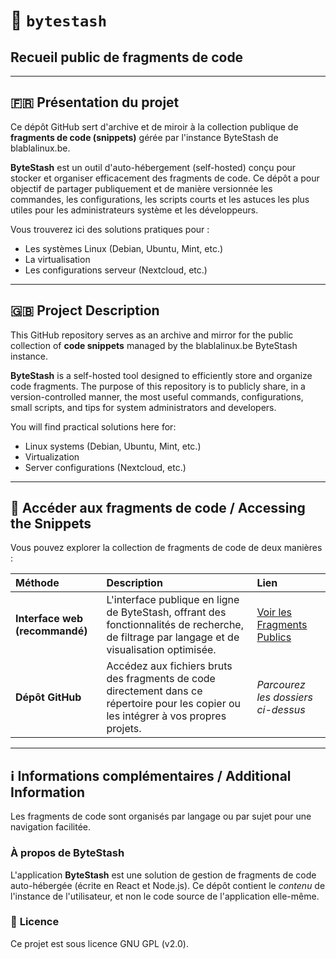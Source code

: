 # 📂 `bytestash`
## Recueil public de fragments de code

---

## 🇫🇷 **Présentation du projet**
Ce dépôt GitHub sert d'archive et de miroir à la collection publique de **fragments de code (snippets)** gérée par l'instance ByteStash de blablalinux.be.

**ByteStash** est un outil d'auto-hébergement (self-hosted) conçu pour stocker et organiser efficacement des fragments de code. Ce dépôt a pour objectif de partager publiquement et de manière versionnée les commandes, les configurations, les scripts courts et les astuces les plus utiles pour les administrateurs système et les développeurs.

Vous trouverez ici des solutions pratiques pour :
* Les systèmes Linux (Debian, Ubuntu, Mint, etc.)
* La virtualisation
* Les configurations serveur (Nextcloud, etc.)

---

## 🇬🇧 **Project Description**
This GitHub repository serves as an archive and mirror for the public collection of **code snippets** managed by the blablalinux.be ByteStash instance.

**ByteStash** is a self-hosted tool designed to efficiently store and organize code fragments. The purpose of this repository is to publicly share, in a version-controlled manner, the most useful commands, configurations, small scripts, and tips for system administrators and developers.

You will find practical solutions here for:
* Linux systems (Debian, Ubuntu, Mint, etc.)
* Virtualization
* Server configurations (Nextcloud, etc.)

---

## 🚀 **Accéder aux fragments de code / Accessing the Snippets**

Vous pouvez explorer la collection de fragments de code de deux manières :

| Méthode | Description | Lien |
| :--- | :--- | :--- |
| **Interface web (recommandé)** | L'interface publique en ligne de ByteStash, offrant des fonctionnalités de recherche, de filtrage par langage et de visualisation optimisée. | [Voir les Fragments Publics](https://bytestash.blablalinux.be/public/snippets) |
| **Dépôt GitHub** | Accédez aux fichiers bruts des fragments de code directement dans ce répertoire pour les copier ou les intégrer à vos propres projets. | *Parcourez les dossiers ci-dessus* |

---

## ℹ️ **Informations complémentaires / Additional Information**

Les fragments de code sont organisés par langage ou par sujet pour une navigation facilitée.

### À propos de ByteStash
L'application **ByteStash** est une solution de gestion de fragments de code auto-hébergée (écrite en React et Node.js). Ce dépôt contient le *contenu* de l'instance de l'utilisateur, et non le code source de l'application elle-même.

### 📝 **Licence**

Ce projet est sous licence GNU GPL (v2.0).
